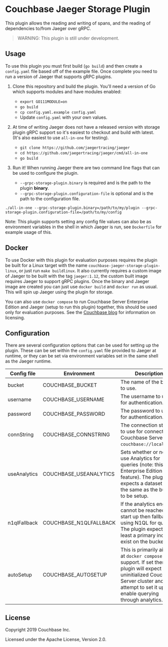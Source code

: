 Couchbase Jaeger Storage Plugin
===============================

This plugin allows the reading and writing of spans, and the reading of dependencies to/from Jaeger over gRPC.

> WARNING: This plugin is still under development.

Usage
-----
To use this plugin you must first build (`go build`) and then create a `config.yaml` file based off of the example file.
Once complete you need to run a version of Jaeger that supports gRPC plugins.


1. Clone this repository and build the plugin. You'll need a version of Go which supports modules and have modules enabled:
    * `export GO111MODULE=on`
    * `go build`
    * `cp config.yaml.example config.yaml`
    * Update `config.yaml` with your own values.

2. At time of writing Jaeger does not have a released version with storage plugin gRPC support so it's easiest to checkout
and build with latest. (It's also easiest to use `all-in-one` for testing).
    * `git clone https://github.com/jaegertracing/jaeger`
    * `cd https://github.com/jaegertracing/jaeger/cmd/all-in-one`
    * `go build`

3. Run it! When running Jaeger there are two command line flags that can be used to configure the plugin. 
    * `--grpc-storage-plugin.binary` is required and is the path to the plugin **binary**.
    * `--grpc-storage-plugin.configuration-file` is optional and is the path to the configuration file.

```
./all-in-one --grpc-storage-plugin.binary=/path/to/my/plugin --grpc-storage-plugin.configuration-file=/path/to/my/config
```

Note: This plugin supports setting any config file values can also be as environment variables in the shell in which Jaeger 
is run, see `Dockerfile` for example usage of this.


Docker
------
To use Docker with this plugin for evaluation purposes requires the plugin be built for a Linux target with the name
`couchbase-jaeger-storage-plugin-linux`, or just run `make buildlinux`. It also currently requires a custom image of Jaeger
to be built with the tag `jaeger:1.12`, the custom built image requires Jaeger to support gRPC plugins. 
Once the binary and Jaeger image are created you can just use `docker build` and `docker run` as usual. This will spin up
Jaeger using the plugin for storage.

You can also use `docker compose` to run Couchbase Server Enterprise Edition and Jaeger (setup to run this plugin) together,
this should be used only for evaluation purposes. See the [Couchbase blog](https://blog.couchbase.com/couchbase-server-editions-explained-open-source-community-edition-and-enterprise-edition/)
for information on licensing.


Configuration
--------------
There are several configuration options that can be used for setting up the plugin. These can be set within the `config.yaml`
file provided to Jaeger at runtime, or they can be set via environment variables set in the same shell as the Jaeger runtime.

| Config file | Environment | Description |
|---|---|---|
| bucket | COUCHBASE_BUCKET | The name of the bucket to use. |
| username | COUCHBASE_USERNAME | The username to use for authentication. |
| password | COUCHBASE_PASSWORD | The password to use for authentication. |
| connString | COUCHBASE_CONNSTRING | The connection string to use for connecting to Couchbase Server (e.g. `couchbase://localhost`). |
| useAnalytics | COUCHBASE_USEANALYTICS | Sets whether or not to use Analytics for queries (note: this an Enterprise Edition feature). The plugin expects a dataset with the same as the bucket to be setup. |
| n1qlFallback | COUCHBASE_N1QLFALLBACK | If the analytics engine cannot be reached at start up then fallback to using N1QL for queries. The plugin expects at least a primary index to exist on the bucket. |
| autoSetup | COUCHBASE_AUTOSETUP | This is primarily aimed at `docker compose` support. If set then the plugin will expect an uninitialized Couchbase Server cluster and will attempt to set it up and enable querying through analytics. |





License
--------
Copyright 2019 Couchbase Inc.

Licensed under the Apache License, Version 2.0.
